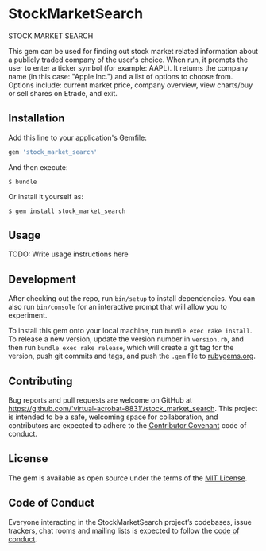 # StockMarketSearch

STOCK MARKET SEARCH 

This gem can be used for finding out stock market related information about a publicly traded company of the user's choice. When run, it prompts the user to enter a ticker symbol (for example: AAPL). It returns the company name (in this case: "Apple Inc.") and a list of options to choose from. Options include: current market price, company overview, view charts/buy or sell shares on Etrade, and exit.

## Installation

Add this line to your application's Gemfile:

```ruby
gem 'stock_market_search'
```

And then execute:

    $ bundle

Or install it yourself as:

    $ gem install stock_market_search

## Usage

TODO: Write usage instructions here

## Development

After checking out the repo, run `bin/setup` to install dependencies. You can also run `bin/console` for an interactive prompt that will allow you to experiment.

To install this gem onto your local machine, run `bundle exec rake install`. To release a new version, update the version number in `version.rb`, and then run `bundle exec rake release`, which will create a git tag for the version, push git commits and tags, and push the `.gem` file to [rubygems.org](https://rubygems.org).

## Contributing

Bug reports and pull requests are welcome on GitHub at https://github.com/'virtual-acrobat-8831'/stock_market_search. This project is intended to be a safe, welcoming space for collaboration, and contributors are expected to adhere to the [Contributor Covenant](http://contributor-covenant.org) code of conduct.

## License

The gem is available as open source under the terms of the [MIT License](https://opensource.org/licenses/MIT).

## Code of Conduct

Everyone interacting in the StockMarketSearch project’s codebases, issue trackers, chat rooms and mailing lists is expected to follow the [code of conduct](https://github.com/'virtual-acrobat-8831'/stock_market_search/blob/master/CODE_OF_CONDUCT.md).
